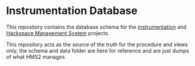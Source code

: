 Instrumentation Database
========================

This repository contains the database schema for the [instrumentation](https://github.com/NottingHack/instrumentation) and [Hackspace Management System](https://github.com/NottingHack/hms2) projects.

This repository acts as the source of the truth for the procedure and views only,
the schema and data folder are here for reference and are just dumps of what HMS2 manages
